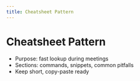 ```yaml
---
title: Cheatsheet Pattern
---
```


# Cheatsheet Pattern

- Purpose: fast lookup during meetings
- Sections: commands, snippets, common pitfalls
- Keep short, copy-paste ready

